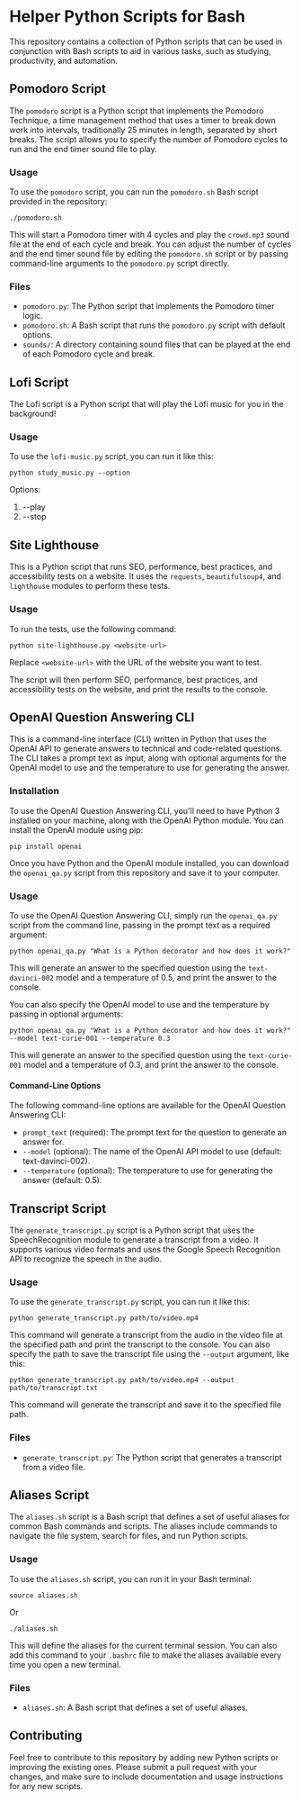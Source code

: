 
# Helper Python Scripts for Bash

This repository contains a collection of Python scripts that can be used in conjunction with Bash scripts to aid in various tasks, such as studying, productivity, and automation.

## Pomodoro Script

The `pomodoro` script is a Python script that implements the Pomodoro Technique, a time management method that uses a timer to break down work into intervals, traditionally 25 minutes in length, separated by short breaks. The script allows you to specify the number of Pomodoro cycles to run and the end timer sound file to play.

### Usage

To use the `pomodoro` script, you can run the `pomodoro.sh` Bash script provided in the repository:

`./pomodoro.sh` 


This will start a Pomodoro timer with 4 cycles and play the `crowd.mp3` sound file at the end of each cycle and break. You can adjust the number of cycles and the end timer sound file by editing the `pomodoro.sh` script or by passing command-line arguments to the `pomodoro.py` script directly.

### Files

-   `pomodoro.py`: The Python script that implements the Pomodoro timer logic.
-   `pomodoro.sh`: A Bash script that runs the `pomodoro.py` script with default options.
-   `sounds/`: A directory containing sound files that can be played at the end of each Pomodoro cycle and break.

## Lofi Script

The Lofi script is a Python script that will play the Lofi music for you in the background!

### Usage

To use the `lofi-music.py` script, you can run it like this:

`python study_music.py --option`

Options: 
1. --play
2. --stop

## Site Lighthouse

This is a Python script that runs SEO, performance, best practices, and accessibility tests on a website. It uses the `requests`, `beautifulsoup4`, and `lighthouse` modules to perform these tests.

### Usage

To run the tests, use the following command:

`python site-lighthouse.py <website-url>` 

Replace `<website-url>` with the URL of the website you want to test.

The script will then perform SEO, performance, best practices, and accessibility tests on the website, and print the results to the console.

## OpenAI Question Answering CLI

This is a command-line interface (CLI) written in Python that uses the OpenAI API to generate answers to technical and code-related questions. The CLI takes a prompt text as input, along with optional arguments for the OpenAI model to use and the temperature to use for generating the answer.

### Installation

To use the OpenAI Question Answering CLI, you'll need to have Python 3 installed on your machine, along with the OpenAI Python module. You can install the OpenAI module using pip:

`pip install openai` 

Once you have Python and the OpenAI module installed, you can download the `openai_qa.py` script from this repository and save it to your computer.

### Usage

To use the OpenAI Question Answering CLI, simply run the `openai_qa.py` script from the command line, passing in the prompt text as a required argument:

`python openai_qa.py "What is a Python decorator and how does it work?"` 

This will generate an answer to the specified question using the `text-davinci-002` model and a temperature of 0.5, and print the answer to the console.

You can also specify the OpenAI model to use and the temperature by passing in optional arguments:

`python openai_qa.py "What is a Python decorator and how does it work?" --model text-curie-001 --temperature 0.3` 

This will generate an answer to the specified question using the `text-curie-001` model and a temperature of 0.3, and print the answer to the console.

#### Command-Line Options

The following command-line options are available for the OpenAI Question Answering CLI:

-   `prompt_text` (required): The prompt text for the question to generate an answer for.
-   `--model` (optional): The name of the OpenAI API model to use (default: text-davinci-002).
-   `--temperature` (optional): The temperature to use for generating the answer (default: 0.5).

## Transcript Script

The `generate_transcript.py` script is a Python script that uses the SpeechRecognition module to generate a transcript from a video. It supports various video formats and uses the Google Speech Recognition API to recognize the speech in the audio.

### Usage

To use the `generate_transcript.py` script, you can run it like this:

`python generate_transcript.py path/to/video.mp4`

This command will generate a transcript from the audio in the video file at the specified path and print the transcript to the console. You can also specify the path to save the transcript file using the `--output` argument, like this:

`python generate_transcript.py path/to/video.mp4 --output path/to/transcript.txt`

This command will generate the transcript and save it to the specified file path.

### Files

-   `generate_transcript.py`: The Python script that generates a transcript from a video file.

## Aliases Script

The `aliases.sh` script is a Bash script that defines a set of useful aliases for common Bash commands and scripts. The aliases include commands to navigate the file system, search for files, and run Python scripts.

### Usage

To use the `aliases.sh` script, you can run it in your Bash terminal:

`source aliases.sh` 

Or

`./aliases.sh`

This will define the aliases for the current terminal session. You can also add this command to your `.bashrc` file to make the aliases available every time you open a new terminal.

### Files

-   `aliases.sh`: A Bash script that defines a set of useful aliases.

## Contributing

Feel free to contribute to this repository by adding new Python scripts or improving the existing ones. Please submit a pull request with your changes, and make sure to include documentation and usage instructions for any new scripts.